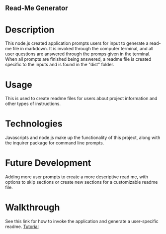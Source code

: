 ##  Read-Me Generator

# Description

This node.js created application prompts users for input to generate a read-me file in markdown. It is invoked through the computer terminal, and all user questions are answered through the promps given in the terminal. When all prompts are finished being answered, a readme file is created specific to the inputs and is found in the "dist" folder.

# Usage
This is used to create readme files for users about project information and other types of instructions. 

# Technologies
Javascripts and node.js make up the functionality of this project, along with the inquirer package for command line prompts.

# Future Development

Adding more user prompts to create a more descriptive read me, with options to skip sections or create new sections for a customizable readme file.

# Walkthrough
See this link for how to invoke the application and generate a user-specific readme.
[Tutorial](https://drive.google.com/file/d/1g92-837rsQVxsNc7mZJ3xG55XDcidStj/view)





